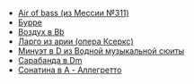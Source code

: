 * [Air of bass (из Мессии №311)](Air%20of%20bass%20(из%20Мессии%20№311))
* [Бурре](Бурре)
* [Воздух в Bb](Воздух%20в%20Bb)
* [Ларго из арии (опера Ксеркс)](Ларго%20из%20арии%20(опера%20Ксеркс))
* [Минуэт в D из Водной музыкальной сюиты](Минуэт%20в%20D%20из%20Водной%20музыкальной%20сюиты)
* [Сарабанда в Dm](Сарабанда%20в%20Dm)
* [Сонатина в A - Аллегретто](Сонатина%20в%20A%20-%20Аллегретто)